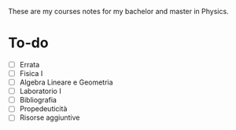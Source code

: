 These are my courses notes for my bachelor and master in Physics.

# To-do
- [ ] Errata
- [ ] Fisica I
- [ ] Algebra Lineare e Geometria
- [ ] Laboratorio I
- [ ] Bibliografia
- [ ] Propedeuticità
- [ ] Risorse aggiuntive
